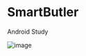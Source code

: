 # SmartButler
Android Study

![image](/Users/HW/Documents/1.ProgramStudy/6.AndroidStudy/SmartButler/Screenshot_1499761968.png
)


